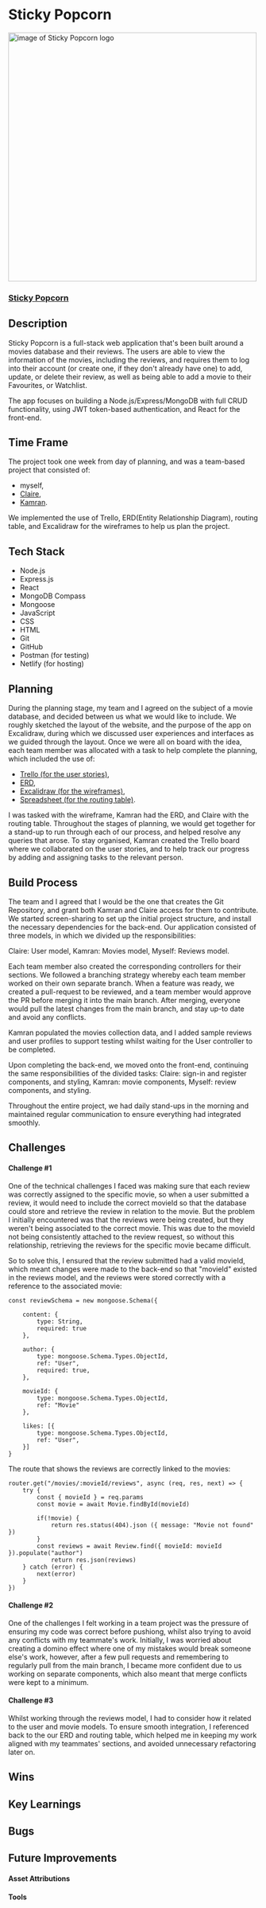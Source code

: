 # Sticky Popcorn

<img src="https://res.cloudinary.com/ddwlpgsjq/image/upload/v1742056601/Screenshot_2025-03-15_at_16.35.42_dnmwif.png" width="500" alt="image of Sticky Popcorn logo"> 


### [Sticky Popcorn](https://stickypopcorn-moviereviews.netlify.app/)

## Description

Sticky Popcorn is a full-stack web application that's been built around a movies database and their reviews. The users are able to view the information of the movies, including the reviews, and requires them to log into their account (or create one, if they don't already have one) to add, update, or delete their review, as well as being able to add a movie to their Favourites, or Watchlist.

The app focuses on building a Node.js/Express/MongoDB with full CRUD functionality, using JWT token-based authentication, and React for the front-end.

## Time Frame

The project took one week from day of planning, and was a team-based project that consisted of:
- myself, 
- [Claire](https://github.com/Claire-bot87), 
- [Kamran](https://github.com/Kam-Gemini). 

We implemented the use of Trello, ERD(Entity Relationship Diagram), routing table, and Excalidraw for the wireframes to help us plan the project.

## Tech Stack

- Node.js
- Express.js
- React 
- MongoDB Compass
- Mongoose
- JavaScript
- CSS
- HTML
- Git
- GitHub
- Postman (for testing)
- Netlify (for hosting)

## Planning

During the planning stage, my team and I agreed on the subject of a movie database, and decided between us what we would like to include. We roughly sketched the layout of the website, and the purpose of the app on Excalidraw, during which we discussed user experiences and interfaces as we guided through the layout. 
Once we were all on board with the idea, each team member was allocated with a task to help complete the planning, which included the use of:
- [Trello (for the user stories)](https://trello.com/b/qLbGLI4H/sticky-popcorn-app),
- [ERD](https://dbdiagram.io/d/StickyPopcorn-67a5d3a3263d6cf9a05e3be6),
- [Excalidraw (for the wireframes)](https://res.cloudinary.com/ddwlpgsjq/image/upload/v1742056620/Untitled-2025-03-15-1623_oxkktw.png),
- [Spreadsheet (for the routing table)](https://docs.google.com/spreadsheets/d/1dBa-vcvxqSvyo68SDoe2hoy5MUcR_3tIvn12t-FFFl8/edit?gid=0#gid=0).


I was tasked with the wireframe, Kamran had the ERD, and Claire with the routing table. 
Throughout the stages of planning, we would get together for a stand-up to run through each of our process, and helped resolve any queries that arose.
To stay organised, Kamran created the Trello board where we collaborated on the user stories, and to help track our progress by adding and assigning tasks to the relevant person. 


## Build Process

The team and I agreed that I would be the one that creates the Git Repository, and grant both Kamran and Claire access for them to contribute.
We started screen-sharing to set up the initial project structure, and install the necessary dependencies for the back-end.
Our application consisted of three models, in which we divided up the responsibilities:

Claire: User model,
Kamran: Movies model,
Myself: Reviews model.

Each team member also created the corresponding controllers for their sections. 
We followed a branching strategy whereby each team member worked on their own separate branch. When a feature was ready, we created a pull-request to be reviewed, and a team member would approve the PR before merging it into the main branch.
After merging, everyone would pull the latest changes from the main branch, and stay up-to date and avoid any conflicts.

Kamran populated the movies collection data, and I added sample reviews and user profiles to support testing whilst waiting for the User controller to be completed.

Upon completing the back-end, we moved onto the front-end, continuing the same responsibilities of the divided tasks:
Claire: sign-in and register components, and styling,
Kamran: movie components,
Myself: review components, and styling.

Throughout the entire project, we had daily stand-ups in the morning and maintained regular communication to ensure everything had integrated smoothly.


## Challenges

#### Challenge #1

One of the technical challenges I faced was making sure that each review was correctly assigned to the specific movie, so when a user submitted a review, it would need to include the correct movieId so that the database could store and retrieve the review in relation to the movie. But the problem I initially encountered was that the reviews were being created, but they weren't being associated to the correct movie. This was due to the movieId not being consistently attached to the review request, so without this relationship, retrieving the reviews for the specific movie became difficult.

So to solve this, I ensured that the review submitted had a valid movieId, which meant changes were made to the back-end so that "movieId" existed in the reviews model, and the reviews were stored correctly with a reference to the associated movie:
``` JS
const reviewSchema = new mongoose.Schema({

    content: {
        type: String,
        required: true
    },
    
    author: {
        type: mongoose.Schema.Types.ObjectId,
        ref: "User",
        required: true,
    },
      
    movieId: {
        type: mongoose.Schema.Types.ObjectId,
        ref: "Movie"
    }, 
    
    likes: [{
        type: mongoose.Schema.Types.ObjectId,
        ref: "User",
    }]
}
```


The route that shows the reviews are correctly linked to the movies:
```JS
router.get("/movies/:movieId/reviews", async (req, res, next) => {
    try {
        const { movieId } = req.params
        const movie = await Movie.findById(movieId)
        
        if(!movie) {
            return res.status(404).json ({ message: "Movie not found" })
        }
        const reviews = await Review.find({ movieId: movieId }).populate("author")
            return res.json(reviews)
    } catch (error) {
        next(error)
    }
})
```

#### Challenge #2

One of the challenges I felt working in a team project was the pressure of ensuring my code was correct before pushiong, whilst also trying to avoid any conflicts with my teammate's work. Initially, I was worried about creating a domino effect where one of my mistakes would break someone else's work, however, after a few pull requests and remembering to regularly pull from the main branch, I became more confident due to us working on separate components, which also meant that merge conflicts were kept to a minimum.

#### Challenge #3

Whilst working through the reviews model, I had to consider how it related to the user and movie models. To ensure smooth integration, I referenced back to the our ERD and routing table, which helped me in keeping my work aligned with my teammates' sections, and avoided unnecessary refactoring later on. 



## Wins

## Key Learnings

## Bugs

## Future Improvements

#### Asset Attributions


#### Tools